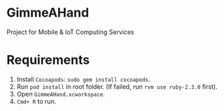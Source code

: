 # GimmeAHand

Project for Mobile &amp; IoT Computing Services

# Requirements

1. Install `Cocoapods`: `sudo gem install cocoapods`.
2. Run `pod install` in root folder. (If failed, run `rvm use ruby-2.3.0` first).
3. Open `GimmeAHand.xcworkspace`.
4. `Cmd+ R` to run.